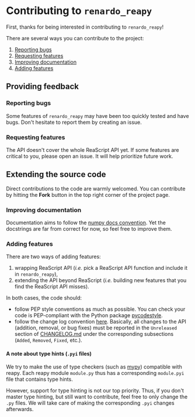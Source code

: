 # Contributing to `renardo_reapy`

First, thanks for being interested in contributing to `renardo_reapy`!

There are several ways you can contribute to the project:
1. [Reporting bugs](#reporting-bugs)
2. [Requesting features](#requesting-features)
3. [Improving documentation](#improving-documentation)
4. [Adding features](#adding-features)

## Providing feedback

### Reporting bugs

Some features of `renardo_reapy` may have been too quickly tested and have bugs. Don't hesitate to report them by creating an issue.

### Requesting features

The API doesn't cover the whole ReaScript API yet. If some features are critical to you, please open an issue. It will help prioritize future work.

## Extending the source code

Direct contributions to the code are warmly welcomed. You can contribute by hitting the **Fork** button in the top right corner of the project page.

### Improving documentation

Documentation aims to follow the [numpy docs convention](https://docs.scipy.org/doc/numpy/docs/howto_document.html#numpydoc-docstring-guide). Yet the docstrings are far from correct for now, so feel free to improve them.

### Adding features

There are two ways of adding features:

1. wrapping ReaScript API (*i.e.* pick a ReaScript API function and include it in `renardo_reapy`),
2. extending the API beyond ReaScript (*i.e.* building new features that you find the ReaScript API misses).

In both cases, the code should:
- follow PEP style conventions as much as possible. You can check your code is PEP-compliant with the Python package [pycodestyle](https://pypi.org/project/pycodestyle/).
- follow the change log convention [here](https://keepachangelog.com/en/1.0.0/). Basically, all changes to the API (addition, removal, or bug fixes) must be reported in the `Unreleased` section of [CHANGELOG.md](CHANGELOG.md) under the corresponding subsections (`Added`, `Removed`, `Fixed`, etc.).

#### A note about type hints (`.pyi` files)

We try to make the use of type checkers (such as [mypy](http://mypy-lang.org/)) compatible with reapy. Each reapy module `module.py` thus has a corresponding `module.pyi` file that contains type hints.

However, support for type hinting is not our top priority. Thus, if you don't master type hinting, but still want to contribute, feel free to only change the `.py` files. We will take care of making the corresponding `.pyi` changes afterwards.
